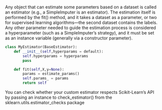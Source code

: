 Any object that can estimate some parameters based on a dataset is called an estimator (e.g., a SimpleImputer is an estimator). The estimation itself is performed by the fit() method, and it takes a dataset as a parameter, or two for supervised learning algorithms—the second dataset contains the labels. Any other parameter needed to guide the estimation process is considered a hyperparameter (such as a SimpleImputer’s strategy), and it must be set as an instance variable (generally via a constructor parameter).

```python
class MyEstimator(BaseEstimator):
	def __init__(self,hyperparams = default):
		self.hyperparams = hyperparams
		pass

	def fit(self,X,y=None):
		params = estimate_params()
		self.params_ = params
		return self
```
You can check whether your custom estimator respects Scikit-Learn’s API by passing an instance to check_estimator() from the sklearn.utils.estimator_checks package